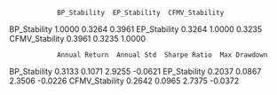                 BP_Stability  EP_Stability  CFMV_Stability
BP_Stability          1.0000        0.3264          0.3961
EP_Stability          0.3264        1.0000          0.3235
CFMV_Stability        0.3961        0.3235          1.0000


                Annual Return  Annual Std  Sharpe Ratio  Max Drawdown
BP_Stability           0.3133      0.1071        2.9255       -0.0621
EP_Stability           0.2037      0.0867        2.3506       -0.0226
CFMV_Stability         0.2642      0.0965        2.7375       -0.0372
